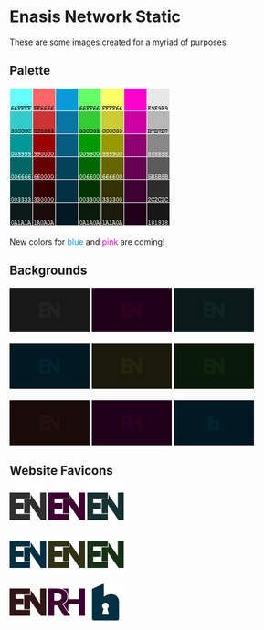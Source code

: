 # Enasis Network Static

These are some images created for a myriad of purposes.

## Palette

<img src="palette.png">
<br>
<br>
New colors for <span style="color:#089bd8;">blue</span> and
<span style="color:#ff00cc;">pink</span> are coming!

## Backgrounds

<img src="backgrounds/grayen.png" width=140> <img src="backgrounds/pinken.png" width=140> <img src="backgrounds/tealen.png" width=140>
<br>
<br>
<img src="backgrounds/blueen.png" width=140> <img src="backgrounds/yellowen.png" width=140> <img src="backgrounds/greenen.png" width=140>
<br>
<br>
<img src="backgrounds/reden.png" width=140> <img src="backgrounds/pinkrh.png" width=140> <img src="backgrounds/bluebp.png" width=140>

## Website Favicons

<img src="favicons/grayen.png" width=64> <img src="favicons/pinken.png" width=64> <img src="favicons/tealen.png" width=64>
<br>
<br>
<img src="favicons/blueen.png" width=64> <img src="favicons/yellowen.png" width=64> <img src="favicons/greenen.png" width=64>
<br>
<br>
<img src="favicons/reden.png" width=64> <img src="favicons/pinkrh.png" width=64> <img src="favicons/bluebp.png" width=64>
